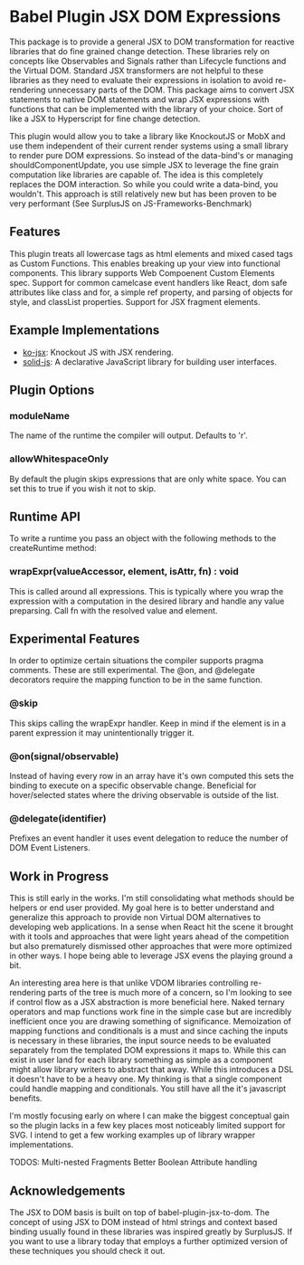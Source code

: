 # Babel Plugin JSX DOM Expressions

This package is to provide a general JSX to DOM transformation for reactive libraries that do fine grained change detection.  These libraries rely on concepts like Observables and Signals rather than Lifecycle functions and the Virtual DOM.  Standard JSX transformers are not helpful to these libraries as they need to evaluate their expressions in isolation to avoid re-rendering unnecessary parts of the DOM. This package aims to convert JSX statements to native DOM statements and wrap JSX expressions with functions that can be implemented with the library of your choice. Sort of like a JSX to Hyperscript for fine change detection.

This plugin would allow you to take a library like KnockoutJS or MobX and use them independent of their current render systems using a small library to render pure DOM expressions. So instead of the data-bind's or managing shouldComponentUpdate, you use simple JSX to leverage the fine grain computation like libraries are capable of.  The idea is this completely replaces the DOM interaction. So while you could write a data-bind, you wouldn't.  This approach is still relatively new but has been proven to be very performant (See SurplusJS on JS-Frameworks-Benchmark)

## Features

This plugin treats all lowercase tags as html elements and mixed cased tags as Custom Functions. This enables breaking up your view into functional components. This library supports Web Compoenent Custom Elements spec. Support for common camelcase event handlers like React, dom safe attributes like class and for, a simple ref property, and parsing of objects for style, and classList properties. Support for JSX fragment elements.

## Example Implementations
* [ko-jsx](https://github.com/ryansolid/ko-jsx): Knockout JS with JSX rendering.
* [solid-js](https://github.com/ryansolid/solid-js): A declarative JavaScript library for building user interfaces.

## Plugin Options

### moduleName
The name of the runtime the compiler will output. Defaults to 'r'.

### allowWhitespaceOnly
By default the plugin skips expressions that are only white space. You can set this to true if you wish it not to skip.

## Runtime API

To write a runtime you pass an object with the following methods to the createRuntime method:

### wrapExpr(valueAccessor, element, isAttr, fn) : void

This is called around all expressions. This is typically where you wrap the expression with a computation in the desired library and handle any value preparsing. Call fn with the resolved value and element.

## Experimental Features

In order to optimize certain situations the compiler supports pragma comments. These are still experimental. The @on, and @delegate decorators require the mapping function to be in the same function.

### @skip

This skips calling the wrapExpr handler. Keep in mind if the element is in a parent expression it may unintentionally trigger it.

### @on(signal/observable)

Instead of having every row in an array have it's own computed this sets the binding to execute on a specific observable change. Beneficial for hover/selected states where the driving observable is outside of the list.

### @delegate(identifier)

Prefixes an event handler it uses event delegation to reduce the number of DOM Event Listeners.

## Work in Progress

This is still early in the works. I'm still consolidating what methods should be helpers or end user provided. My goal here is to better understand and generalize this approach to provide non Virtual DOM alternatives to developing web applications.  In a sense when React hit the scene it brought with it tools and approaches that were light years ahead of the competition but also prematurely dismissed other approaches that were more optimized in other ways. I hope being able to leverage JSX evens the playing ground a bit.

An interesting area here is that unlike VDOM libraries controlling re-rendering parts of the tree is much more of a concern, so I'm looking to see if control flow as a JSX abstraction is more beneficial here. Naked ternary operators and map functions work fine in the simple case but are incredibly inefficient once you are drawing something of significance. Memoization of mapping functions and conditionals is a must and since caching the inputs is necessary in these libraries, the input source needs to be evaluated separately from the templated DOM expressions it maps to. While this can exist in user land for each library something as simple as a <Map> component might allow library writers to abstract that away. While this introduces a DSL it doesn't have to be a heavy one. My thinking is that a single component could handle mapping and conditionals. You still have all the it's javascript benefits.

I'm mostly focusing early on where I can make the biggest conceptual gain so the plugin lacks in a few key places most noticeably limited support for SVG. I intend to get a few working examples up of library wrapper implementations.

TODOS:
Multi-nested Fragments
Better Boolean Attribute handling

## Acknowledgements

The JSX to DOM basis is built on top of babel-plugin-jsx-to-dom. The concept of using JSX to DOM instead of html strings and context based binding usually found in these libraries was inspired greatly by SurplusJS. If you want to use a library today that employs a further optimized version of these techniques you should check it out.

